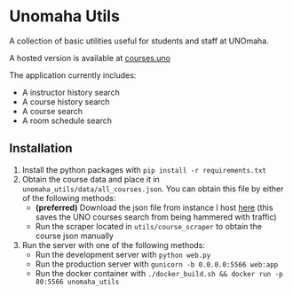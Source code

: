 # Unomaha Utils
A collection of basic utilities useful for students and staff at UNOmaha.

A hosted version is available at [courses.uno](http://courses.uno)

The application currently includes:
* A instructor history search
* A course history search
* A course search
* A room schedule search

## Installation

1. Install the python packages with ```pip install -r requirements.txt```
1. Obtain the course data and place it in ```unomaha_utils/data/all_courses.json```. You can obtain this file by either of the following methods:
   * **(preferred)** Download the json file from instance I host [here](http://courses.uno/static/all_courses.json) (this saves the UNO courses search from being hammered with traffic)
   * Run the scraper located in ```utils/course_scraper``` to obtain the course json manually
1. Run the server with one of the following methods:
   * Run the development server with ```python web.py```
   * Run the production server with ```gunicorn -b 0.0.0.0:5566 web:app```
   * Run the docker container with ```./docker_build.sh && docker run -p 80:5566 unomaha_utils```
